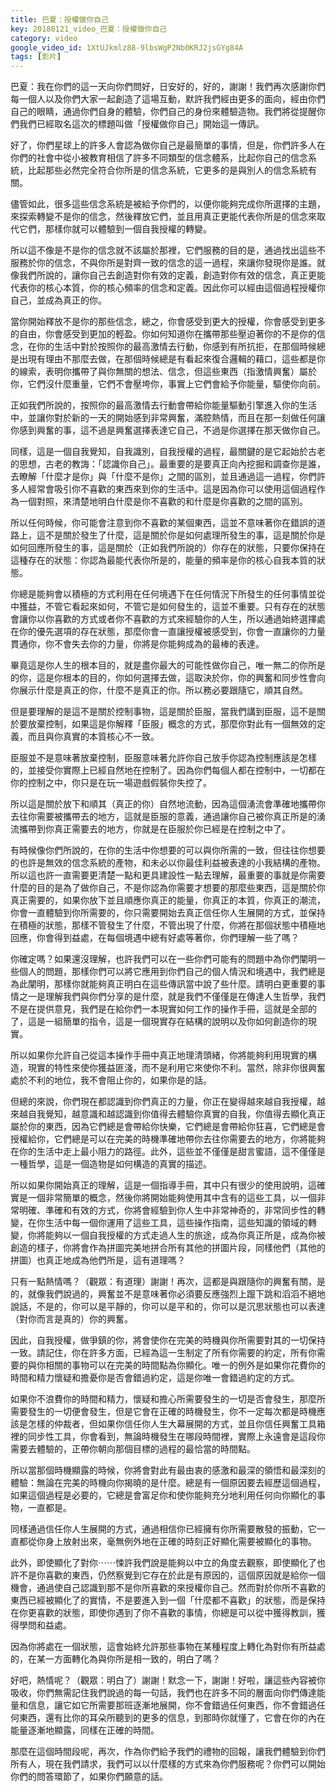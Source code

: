 ```yaml
---
title: 巴夏：授權做你自己
key: 20180121_video_巴夏：授權做你自己
category: video
google_video_id: 1XtUJkmlz88-9lbsWgP2Nb0KRJ2jsGYg84A
tags: [影片]
---
```


巴夏：我在你們的這一天向你們問好，日安好的，好的，謝謝！我們再次感謝你們每一個人以及你們大家一起創造了這場互動，默許我們經由更多的面向，經由你們自己的眼睛，通過你們自身的體驗，你們自己的身份來體驗造物。我們將從提醒你們我們已經取名這次的標題叫做「授權做你自己」開始這一傳訊。

好了，你們星球上的許多人會認為做你自己是最簡單的事情，但是，你們許多人在你們的社會中從小被教育相信了許多不同類型的信念體系，比起你自己的信念系統，比起那些必然完全符合你所是的信念系統，它更多的是與別人的信念系統有關。

儘管如此，很多這些信念系統是被給予你們的，以便你能夠完成你所選擇的主題，來探索轉變不是你的信念，然後釋放它們，並且用真正更能代表你所是的信念來取代它們，那樣你就可以體驗到一個自我授權的轉變。

所以這不像是不是你的信念就不該屬於那裡，它們服務的目的是，通過找出這些不服務於你的信念，不與你所是對齊一致的信念的這一過程，來讓你發現你是誰。就像我們所說的，讓你自己去創造對你有效的定義，創造對你有效的信念，真正更能代表你的核心本質，你的核心頻率的信念和定義。因此你可以經由這個過程授權你自己，並成為真正的你。

當你開始釋放不是你的那些信念，總之，你會感受到更大的授權，你會感受到更多的自由，你會感受到更加的輕盈。你如何知道你在攜帶那些壓迫著你的不是你的信念，在你的生活中對於按照你的最高激情去行動，你感到有所抗拒，在那個時候總是出現有理由不那麼去做，在那個時候總是有看起來復合邏輯的藉口，這些都是你的線索，表明你攜帶了與你無關的想法、信念，但這些東西（指激情興奮）屬於你，它們沒什麼重量，它們不會壓垮你，事實上它們會給予你能量，驅使你向前。

正如我們所說的，按照你的最高激情去行動會帶給你能量驅動引擎進入你的生活中，並讓你對於新的一天的開始感到非常興奮，滿腔熱情，而且在那一刻做任何讓你感到興奮的事，這不過是興奮選擇表達它自己，不過是你選擇在那天做你自己。

同樣，這是一個自我覺知，自我識別，自我授權的過程，最關鍵的是它起始於古老的思想，古老的教誨：「認識你自己」。最重要的是要真正向內挖掘和調查你是誰，去瞭解「什麼才是你」與「什麼不是你」之間的區別，並且通過這一過程，你們許多人經常會吸引你不喜歡的東西來到你的生活中。這是因為你可以使用這個過程作為一個對照，來清楚地明白什麼是你不喜歡的和什麼是你喜歡的之間的區別。

所以任何時候，你可能會注意到你不喜歡的某個東西，這並不意味著你在錯誤的道路上，這不是關於發生了什麼，這是關於你是如何處理所發生的事，這是關於你是如何回應所發生的事，這是關於（正如我們所說的）你存在的狀態，只要你保持在這種存在的狀態：你認為最能代表你所是的，能量的頻率是你的核心自我本質的狀態。

你總是能夠會以積極的方式利用在任何境遇下在任何情況下所發生的任何事情並從中獲益，不管它看起來如何，不管它是如何發生的，這並不重要。只有存在的狀態會讓你以你喜歡的方式或者你不喜歡的方式來經驗你的人生，所以通過始終選擇處在你的優先選項的存在狀態，那麼你會一直讓授權被感受到，你會一直讓你的力量貫通你，你不會失去你的力量，你將是你能夠成為的最棒的表達。

畢竟這是你人生的根本目的，就是盡你最大的可能性做你自己，唯一無二的你所是的你，這是你根本的目的，你如何選擇去做，這取決於你，你的興奮和同步性會向你展示什麼是真正的你，什麼不是真正的你。所以務必要跟隨它，順其自然。

但是要理解的是這不是關於控制事物，這是關於臣服，當我們講到臣服，這不是關於要放棄控制，如果這是你解釋「臣服」概念的方式，那麼你對此有一個無效的定義，而且與你真實的本質核心不一致。

臣服並不是意味著放棄控制，臣服意味著允許你自己放手你認為控制應該是怎樣的，並接受你實際上已經自然地在控制了。因為你們每個人都在控制中，一切都在你的控制之中，你只是在玩一場遊戲假裝你失控了。

所以這是關於放下和順其（真正的你）自然地流動，因為這個湧流會準確地攜帶你去往你需要被攜帶去的地方，這就是臣服的意義，通過讓你自己被你真正所是的湧流攜帶到你真正需要去的地方，你就是在臣服於你已經是在控制之中了。

有時候像你們所說的，在你的生活中你想要的可以與你所需的一致，但往往你想要的也許是無效的信念系統的產物，和未必以你最佳利益被表達的小我結構的產物。所以這也許一直需要更清楚一點和更具建設性一點去理解，最重要的事就是你需要什麼的目的是為了做你自己，不是你認為你需要才想要的那麼些東西，這是關於你真正需要的，如果你放下並且順應你真正的能量，你真正的本質，你真正的潮流，你會一直體驗到你所需要的，你只需要開始去真正信任你人生展開的方式，並保持在積極的狀態，那樣不管發生了什麼，不管出現了什麼，你將在那個狀態中積極地回應，你會得到益處，在每個境遇中總有好處等著你，你們理解一些了嗎？

你確定嗎？如果還沒理解，也許我們可以在一些你們可能有的問題中為你們闡明一些個人的問題，那樣你們可以將它應用到你們自己的個人情況和境遇中，我們總是為此闡明，那樣你就能夠真正明白在這些傳訊當中說了些什麼。請明白更重要的事情之一是理解我們與你們分享的是什麼，就是我們不僅僅是在傳達人生哲學，我們不是在提供意見，我們是在給你們一本現實如何工作的操作手冊，這就是全部的了，這是一組簡單的指令，這是一個現實存在結構的說明以及你如何創造你的現實。

所以如果你允許自己從這本操作手冊中真正地理清頭緒，你將能夠利用現實的構造，現實的特性來使你獲益匪淺，而不是利用它來使你不利。當然，除非你很興奮處於不利的地位，我不會阻止你的，如果你是的話。

但總的來說，你們現在都認識到你們真正的力量，你正在變得越來越自我授權，越來越自我覺知，越意識和越認識到你值得去體驗你真實的自我，你值得去顯化真正屬於你的東西，因為它們總是會帶給你快樂，它們總是會帶給你狂喜，它們總是會授權給你，它們總是可以在完美的時機準確地帶你去往你需要去的地方，你將能夠在你的生活中走上最小阻力的路徑。此外，這些並不僅僅是甜言蜜語，這不僅僅是一種哲學，這是一個造物是如何構造的真實的描述。

所以如果你開始真正的理解，這是一個指導手冊，其中只有很少的使用說明，這確實是一個非常簡單的概念，然後你將開始能夠使用其中含有的這些工具，以一個非常明確、準確和有效的方式，你將會經驗到你人生中非常神奇的，非常同步性的轉變，在你生活中每一個你運用了這些工具，這些操作指南，這些知識的領域的轉變，你將能夠以一個自我授權的方式走過人生的旅途，成為你真正所是，成為你被創造的樣子，你將會作為拼圖完美地拼合所有其他的拼圖片段，同樣他們（其他的拼圖）也真正地成為他們所是，這有道理嗎？

只有一點熱情嗎？（觀眾：有道理）謝謝！再次，這都是與跟隨你的興奮有關，是的，就像我們說過的，興奮並不是意味著你必須要反應強烈上躥下跳和滔滔不絕地說話，不是的，你可以是平靜的，你可以是平和的，你可以是沉思狀態也可以表達（對你而言是真的）你的興奮。

因此，自我授權，做爭鎮的你，將會使你在完美的時機與你所需要對其的一切保持一致。請記住，你在許多方面，已經為這一生制定了所有你需要的約定，所有你需要的與你相關的事物可以在完美的時間點為你顯化。唯一的例外是如果你花費你的時間和精力懷疑和擔憂你是否會錯過約定，這是你唯一會錯過約定的方式。

如果你不浪費你的時間和精力，懷疑和擔心所需要發生的一切是否會發生，那麼所需要發生的一切便會發生，但是它會在正確的時機發生，你不一定每次都是時機應該是怎樣的仲裁者，但如果你信任你人生大幕展開的方式，並且你信任興奮工具箱裡的同步性工具，你會看到，無論時機發生在哪段時間裡，實際上永遠會是這段你需要去體驗的，正帶你朝向那個目標的過程的最恰當的時間點。

所以當那個時機顯露的時候，你將會對此有最由衷的感激和最深的領悟和最深刻的體驗：無論在完美的時機向你揭曉的是什麼。總是有一個原因要去經歷這個過程，如果這個過程是必要的，它總是會富足你和使你能夠充分地利用任何向你顯化的事物，一直都是。

同樣通過信任你人生展開的方式，通過相信你已經擁有你所需要散發的振動，它一直都從你身上放射出來，毫無例外地在正確的時刻正好顯化需要被顯化的事物。

此外，即使顯化了對你⋯⋯悚許我們說是能夠以中立的角度去觀察，即使顯化了也許不是你喜歡的東西，仍然察覺到它存在於此是有原因的，這個原因就是給你一個機會，通過使自己認識到那不是你所喜歡的來授權你自己。然而對於你所不喜歡的東西已經被顯化了的實情，不是要進入到一個「什麼都不喜歡」的狀態，而是保持在你更喜歡的狀態，即使你遇到了你不喜歡的事情，你總是可以從中獲得教訓，獲得學問和益處。

因為你將處在一個狀態，這會始終允許那些事物在某種程度上轉化為對你有所益處的，在某一方面轉化為與你所是相一致的，明白了嗎？

好吧，熱情呢？（觀眾：明白了）謝謝！默念一下，謝謝！好啦，讓這些內容被你吸收，你們無需記住我們說過的每一句話，我們也在許多不同的層面向你們傳達能量和信息，讓它如它所需要那班逐漸地展開，你不會錯過任何東西，你不會錯過任何東西，還有比你的耳朵所聽到的更多的信息，到那時你就懂了，它會在你的內在能量逐漸地顯露，同樣在正確的時間。

那麼在這個時間段呢，再次，作為你們給予我們的禮物的回報，讓我們體驗到你們所有人，現在我們請求，我們可以以什麼樣的方式來為你們服務呢？你們可以開始你們的問答環節了，如果你們願意的話。
